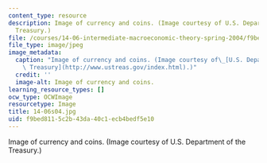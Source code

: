 ```yaml
---
content_type: resource
description: Image of currency and coins. (Image courtesy of U.S. Department of the
  Treasury.)
file: /courses/14-06-intermediate-macroeconomic-theory-spring-2004/f9bed8115c2b43da40c1ecb4bedf5e10_14-06s04.jpg
file_type: image/jpeg
image_metadata:
  caption: "Image of currency and coins. (Image courtesy of\_[U.S. Department of the\
    \ Treasury](http://www.ustreas.gov/index.html).)"
  credit: ''
  image-alt: Image of currency and coins.
learning_resource_types: []
ocw_type: OCWImage
resourcetype: Image
title: 14-06s04.jpg
uid: f9bed811-5c2b-43da-40c1-ecb4bedf5e10
---
```

Image of currency and coins. (Image courtesy of U.S. Department of the Treasury.)

